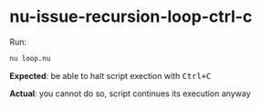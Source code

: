 # nu-issue-recursion-loop-ctrl-c

Run:

```bash
nu loop.nu
```

**Expected**: be able to halt script exection with <kbd>Ctrl+C</kbd>

**Actual**: you cannot do so, script continues its execution anyway
